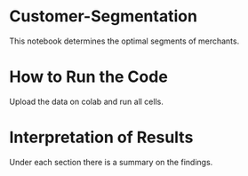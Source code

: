 # Customer-Segmentation

This notebook determines the optimal segments of merchants.

# How to Run the Code

Upload the data on colab and run all cells.

# Interpretation of Results

Under each section there is a summary on the findings.
